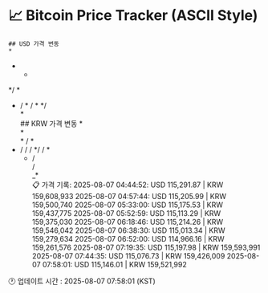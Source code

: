 # 📈 Bitcoin Price Tracker (ASCII Style)
    ## USD 가격 변동 
    *         
          
 *  *     
  */   *  
   *  /  *
      / * 
     */   
      *   
    ## KRW 가격 변동
    *         
       *  
    * /  *
 * /  / / 
  */  / * 
   *  /   
      /   
     _*   
    📋 가격 기록:
    2025-08-07 04:44:52: USD 115,291.87 | KRW 159,608,933
2025-08-07 04:57:44: USD 115,205.99 | KRW 159,500,740
2025-08-07 05:33:00: USD 115,175.53 | KRW 159,437,775
2025-08-07 05:52:59: USD 115,113.29 | KRW 159,375,030
2025-08-07 06:18:46: USD 115,214.26 | KRW 159,546,042
2025-08-07 06:38:30: USD 115,013.34 | KRW 159,279,634
2025-08-07 06:52:00: USD 114,966.16 | KRW 159,261,576
2025-08-07 07:19:35: USD 115,197.98 | KRW 159,593,991
2025-08-07 07:44:35: USD 115,076.73 | KRW 159,426,009
2025-08-07 07:58:01: USD 115,146.01 | KRW 159,521,992
    
🕐 업데이트 시간 : 2025-08-07 07:58:01 (KST)
